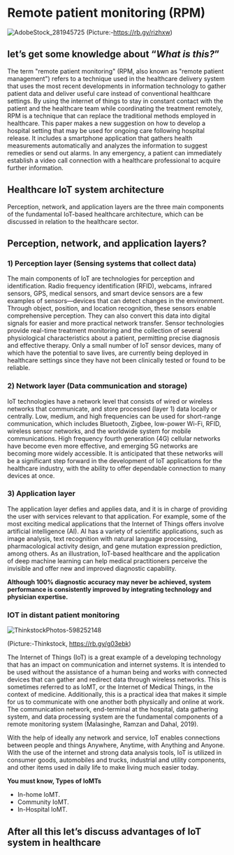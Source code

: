 # Remote patient monitoring (RPM)
![AdobeStock_281945725](https://user-images.githubusercontent.com/116548418/212618706-0c173a69-a143-497a-9131-313db5701381.jpg)
(Picture:-https://rb.gy/rizhxw)


## let’s get some knowledge about “*What is this?*”

The term "remote patient monitoring" (RPM, also known as "remote patient management") refers to a technique used in the healthcare delivery system that uses the most recent developments in information technology to gather patient data and deliver useful care instead of conventional healthcare settings. By using the internet of things to stay in constant contact with the patient and the healthcare team while coordinating the treatment remotely, RPM is a technique that can replace the traditional methods employed in healthcare.
This paper makes a new suggestion on how to develop a hospital setting that may be used for ongoing care following hospital release. It includes a smartphone application that gathers health measurements automatically and analyzes the information to suggest remedies or send out alarms. In any emergency, a patient can immediately establish a video call connection with a healthcare professional to acquire further information.

## Healthcare IoT system architecture

Perception, network, and application layers are the three main components of the fundamental IoT-based healthcare architecture, which can be discussed in relation to the healthcare sector.

## Perception, network, and application layers?

### 1)	Perception layer (Sensing systems that collect data) 

The main components of IoT are technologies for perception and identification. Radio frequency identification (RFID), webcams, infrared sensors, GPS, medical sensors, and smart device sensors are a few examples of sensors—devices that can detect changes in the environment. Through object, position, and location recognition, these sensors enable comprehensive perception. They can also convert this data into digital signals for easier and more practical network transfer. Sensor technologies provide real-time treatment monitoring and the collection of several physiological characteristics about a patient, permitting precise diagnosis and effective therapy. Only a small number of IoT sensor devices, many of which have the potential to save lives, are currently being deployed in healthcare settings since they have not been clinically tested or found to be reliable.

### 2)	Network layer (Data communication and storage)

IoT technologies have a network level that consists of wired or wireless networks that communicate, and store processed (layer 1) data locally or centrally. Low, medium, and high frequencies can be used for short-range communication, which includes Bluetooth, Zigbee, low-power Wi-Fi, RFID, wireless sensor networks, and the worldwide system for mobile communications. High frequency fourth generation (4G) cellular networks have become even more effective, and emerging 5G networks are becoming more widely accessible. It is anticipated that these networks will be a significant step forward in the development of IoT applications for the healthcare industry, with the ability to offer dependable connection to many devices at once.

### 3)	Application layer

The application layer defies and applies data, and it is in charge of providing the user with services relevant to that application. For example, some of the most exciting medical applications that the Internet of Things offers involve artificial intelligence (AI). AI has a variety of scientific applications, such as image analysis, text recognition with natural language processing, pharmacological activity design, and gene mutation expression prediction, among others. As an illustration, IoT-based healthcare and the application of deep machine learning can help medical practitioners perceive the invisible and offer new and improved diagnostic capability.

**Although 100% diagnostic accuracy may never be achieved, system performance is consistently improved by integrating technology and physician expertise.**


### IOT in distant patient monitoring

![ThinkstockPhotos-598252148](https://user-images.githubusercontent.com/116548418/212626101-95fc0acb-c237-4591-b68a-305f9ce3b161.jpg)

(Picture:-Thinkstock, https://rb.gy/g03ebk)

The Internet of Things (IoT) is a great example of a developing technology that has an impact on communication and internet systems. It is intended to be used without the assistance of a human being and works with connected devices that can gather and redirect data through wireless networks. This is sometimes referred to as IoMT, or the Internet of Medical Things, in the context of medicine. Additionally, this is a practical idea that makes it simple for us to communicate with one another both physically and online at work. The communication network, end-terminal at the hospital, data gathering system, and data processing system are the fundamental components of a remote monitoring system (Malasinghe, Ramzan and Dahal, 2019).

With the help of ideally any network and service, IoT enables connections between people and things Anywhere, Anytime, with Anything and Anyone. With the use of the internet and strong data analysis tools, IoT is utilized in consumer goods, automobiles and trucks, industrial and utility components, and other items used in daily life to make living much easier today.

**You must know,
Types of IoMTs**
* In-home IoMT.
* Community IoMT.
* In-Hospital IoMT.


## After all this let’s discuss advantages of IoT system in healthcare
